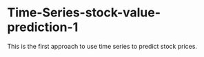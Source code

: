 # Time-Series-stock-value-prediction-1
This is the first approach to use time series to predict stock prices.
